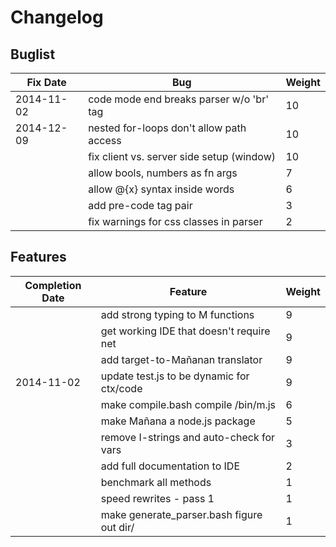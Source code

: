 # Changelog

## Buglist

| Fix Date         | Bug                                         | Weight |
| ---------------- | ------------------------------------------- | ------ |
| 2014-11-02       | code mode end breaks parser w/o 'br' tag    | 10     |
| 2014-12-09       | nested for-loops don't allow path access    | 10     |
|                  | fix client vs. server side setup (window)   | 10     |
|                  | allow bools, numbers as fn args             | 7      |
|                  | allow @{x} syntax inside words              | 6      |
|                  | add pre-code tag pair                       | 3      |
|                  | fix warnings for css classes in parser      | 2      |

## Features

| Completion Date  | Feature                                     | Weight |
| ---------------- | ------------------------------------------- | ------ |
|                  | add strong typing to M functions            | 9      |
|                  | get working IDE that doesn't require net    | 9      |
|                  | add target-to-Mañanan translator            | 9      |
| 2014-11-02       | update test.js to be dynamic for ctx/code   | 9      |
|                  | make compile.bash compile /bin/m.js         | 6      |
|                  | make Mañana a node.js package               | 5      |
|                  | remove I-strings and auto-check for vars    | 3      |
|                  | add full documentation to IDE               | 2      |
|                  | benchmark all methods                       | 1      |
|                  | speed rewrites - pass 1                     | 1      |
|                  | make generate_parser.bash figure out dir/   | 1      |
